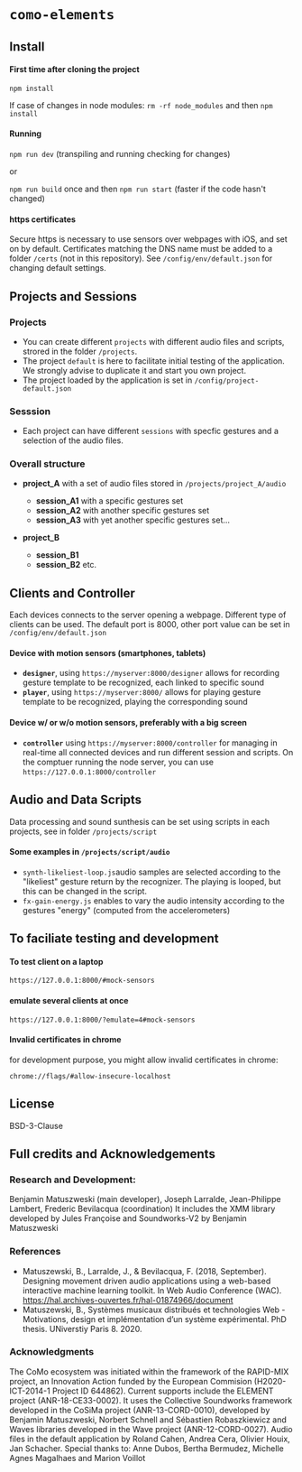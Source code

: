 # `como-elements`

## Install

#### First time after cloning the project
`npm install` 

If case of changes in node modules: `rm -rf node_modules` and then `npm install`

#### Running
`npm run dev`  (transpiling and running checking for changes)

or

`npm run build` once and then `npm run start` (faster if the code hasn't changed)



#### https certificates
Secure https is necessary to use sensors over webpages with iOS, and set on by default. Certificates matching the DNS name must be added to a folder `/certs` (not in this repository). See `/config/env/default.json` for changing default settings.


## Projects and Sessions

### Projects
- You can create different `projects` with different audio files and scripts, strored in the folder `/projects`.
- The project `default` is here to facilitate initial testing of the application. We strongly advise to duplicate it and start you own project.
- The project loaded by the application is set in `/config/project-default.json`

### Sesssion
- Each project can have different `sessions` with specfic gestures and a selection of the audio files. 

### Overall structure

- **project_A** with a set of audio files stored in `/projects/project_A/audio`
  - **session_A1** with a specific gestures set
  - **session_A2** with another specific gestures set
  - **session_A3** with yet another specific gestures set...

- **project_B**
  - **session_B1**
  - **session_B2**
etc.


## Clients and Controller

Each devices connects to the server opening a webpage. Different type of clients can be used. The default port is 8000, other port value can be set in `/config/env/default.json`

#### Device with motion sensors (smartphones, tablets)
- **`designer`**, using `https://myserver:8000/designer` allows for recording gesture template to be recognized, each linked to specific sound
- **`player`**, using `https://myserver:8000/` allows for playing  gesture template to be recognized, playing the corresponding sound

####  Device w/ or w/o motion sensors, preferably with a big screen
- **`controller`** using `https://myserver:8000/controller` for managing in real-time all connected devices and run different session and scripts.
On the comptuer running the node server, you can use `https://127.0.0.1:8000/controller`

## Audio and Data Scripts

Data processing and sound sunthesis can be set using scripts in each projects, see in folder `/projects/script`

#### Some examples in `/projects/script/audio`
- `synth-likeliest-loop.js`audio samples are selected according to the "likeliest" gesture return by the recognizer. The playing is looped, but this can be changed in the script.
- `fx-gain-energy.js` enables to vary the audio intensity according to the gestures "energy" (computed from the accelerometers)


## To faciliate testing and development

#### To test client on a laptop
```
https://127.0.0.1:8000/#mock-sensors
```
#### emulate several clients at once
```
https://127.0.0.1:8000/?emulate=4#mock-sensors
```
#### Invalid certificates in chrome
for development purpose, you might allow invalid certificates in chrome:
```
chrome://flags/#allow-insecure-localhost
```
## License

BSD-3-Clause

## Full credits and Acknowledgements
### Research and Development: 
Benjamin Matuszweski (main developer), Joseph Larralde, Jean-Philippe Lambert, Frederic Bevilacqua (coordination)
It includes the XMM library developed by Jules Françoise and Soundworks-V2 by Benjamin Matuszweski

### References
- Matuszewski, B., Larralde, J., & Bevilacqua, F. (2018, September). Designing movement driven audio applications using a web-based interactive machine learning toolkit. In Web Audio Conference (WAC). https://hal.archives-ouvertes.fr/hal-01874966/document
- Matuszewski, B., Systèmes musicaux distribués et technologies Web - Motivations, design et implémentation d’un système expérimental. PhD thesis. UNiverstiy Paris 8. 2020.


### Acknowledgments
The CoMo ecosystem was initiated within the framework of the RAPID-MIX project, an Innovation Action funded by the European Commision (H2020-ICT-2014-1 Project ID 644862). Current supports include the ELEMENT project (ANR-18-CE33-0002). It uses the Collective Soundworks framework developed in the CoSiMa project (ANR-13-CORD-0010), developed by Benjamin Matuszweski, Norbert Schnell and Sébastien Robaszkiewicz and Waves libraries developed in the Wave project (ANR-12-CORD-0027).
Audio files in the default application by Roland Cahen, Andrea Cera, Olivier Houix, Jan Schacher.
Special thanks to: Anne Dubos, Bertha Bermudez, Michelle Agnes Magalhaes and Marion Voillot
